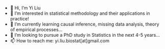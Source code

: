 - 👋 Hi, I’m Yi Liu
- 👀 I’m interested in statistical methodology and their applications in practice!
- 🌱 I’m currently learning causal inference, missing data analysis, theory of empirical processes...
- 💞️ I’m looking to pursue a PhD study in Statistics in the next 4-5 years...
- 📫 How to reach me: yi.liu.biostat[at]gmail.com

<!---
yiliu72/yiliu72 is a ✨ special ✨ repository because its `README.md` (this file) appears on your GitHub profile.
You can click the Preview link to take a look at your changes.
--->
